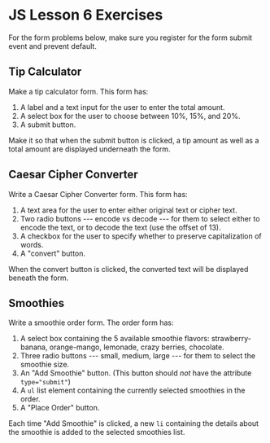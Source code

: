# JS Lesson 6 Exercises

For the form problems below, make sure you register for the form submit
event and prevent default.

## Tip Calculator

Make a tip calculator form. This form has:

1. A label and a text input for the user to enter the total amount.
2. A select box for the user to choose between 10%, 15%, and 20%.
3. A submit button.

Make it so that when the submit button is clicked, a tip amount
as well as a total amount are displayed underneath the form.

## Caesar Cipher Converter

Write a Caesar Cipher Converter form. This form has:

1. A text area for the user to enter either original text or cipher text.
2. Two radio buttons --- encode vs decode --- for them to select either to encode the text, or to decode
the text (use the offset of 13).
3. A checkbox for the user to specify whether to preserve capitalization of
words.
4. A "convert" button.

When the convert button is clicked, the converted text will be displayed
beneath the form.

## Smoothies

Write a smoothie order form. The order form has:

1. A select box containing the 5 available smoothie flavors: strawberry-banana,
orange-mango, lemonade, crazy berries, chocolate.
2. Three radio buttons --- small, medium, large --- for them to select
the smoothie size.
3. An "Add Smoothie" button.
(This button should *not* have the attribute `type="submit"`)
4. A `ul` list element containing the currently selected smoothies in the order.
4. A "Place Order" button.

Each time "Add Smoothie" is clicked, a new `li` containing the details about
the smoothie is added to the selected smoothies list.
